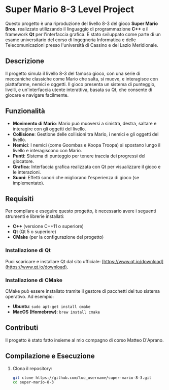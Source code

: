 # Super Mario 8-3 Level Project

Questo progetto è una riproduzione del livello 8-3 del gioco **Super Mario Bros.** realizzato utilizzando il linguaggio di programmazione **C++** e il framework **Qt** per l'interfaccia grafica. È stato sviluppato come parte di un esame universitario del corso di Ingegneria Informatica e delle Telecomunicazioni presso l'università di Cassino e del Lazio Meridionale. 

## Descrizione

Il progetto simula il livello 8-3 del famoso gioco, con una serie di meccaniche classiche come Mario che salta, si muove, e interagisce con piattaforme, nemici e oggetti. Il gioco presenta un sistema di punteggio, livelli, e un'interfaccia utente interattiva, basata su Qt, che consente di giocare e navigare facilmente.

## Funzionalità

- **Movimento di Mario**: Mario può muoversi a sinistra, destra, saltare e interagire con gli oggetti del livello.
- **Collisione**: Gestione delle collisioni tra Mario, i nemici e gli oggetti del livello.
- **Nemici**: I nemici (come Goombas e Koopa Troopa) si spostano lungo il livello e interagiscono con Mario.
- **Punti**: Sistema di punteggio per tenere traccia dei progressi del giocatore.
- **Grafica**: Interfaccia grafica realizzata con Qt per visualizzare il gioco e le interazioni.
- **Suoni**: Effetti sonori che migliorano l'esperienza di gioco (se implementato).

## Requisiti

Per compilare e eseguire questo progetto, è necessario avere i seguenti strumenti e librerie installati:

- **C++** (versione C++11 o superiore)
- **Qt** (Qt 5 o superiore)
- **CMake** (per la configurazione del progetto)

### Installazione di Qt

Puoi scaricare e installare Qt dal sito ufficiale: [https://www.qt.io/download](https://www.qt.io/download).

### Installazione di CMake

CMake può essere installato tramite il gestore di pacchetti del tuo sistema operativo. Ad esempio:

- **Ubuntu**: `sudo apt-get install cmake`
- **MacOS (Homebrew)**: `brew install cmake`

 ## Contributi
Il progetto è stato fatto insieme al mio compagno di corso Matteo D'Aprano. 

## Compilazione e Esecuzione

1. Clona il repository:
   ```bash
   git clone https://github.com/tuo_username/super-mario-8-3.git
   cd super-mario-8-3
